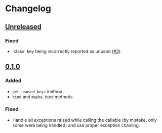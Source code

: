 # Changelog

## [Unreleased]

### Fixed
- 'class' key being incorrectly reported as unused ([#3](https://github.com/cifkao/confugue/issues/3)).

## [0.1.0]

### Added
- `get_unused_keys` method.
- `bind` and `maybe_bind` methods.

### Fixed
- Handle all exceptions raised while calling the callable (by mistake, only some were being handled) and use proper exception chaining.


[0.1.0]: https://github.com/cifkao/confugue/compare/v0.0.1...v0.1.0
[unreleased]: https://github.com/cifkao/confugue/compare/v0.1.0...HEAD
